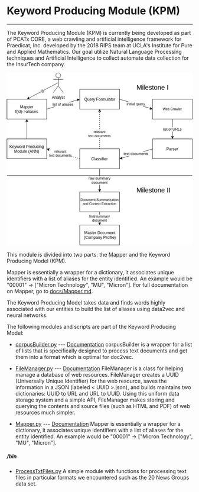 # Keyword Producing Module (KPM)
-------------------------------

The Keyword Producing Module (KPM) is currently being developed as part of PCATx CORE, a web crawling and artificial intelligence framework for Praedicat, Inc. developed by the 2018 RIPS team at UCLA's Institute for Pure and Applied Mathematics. Our goal utilize Natural Language Processing techniques and Artificial Intelligence to collect automate data collection for the InsurTech company.

![Diagram of PCATx Core Architecture](/img/PCATxCOREArchitecture.jpg)

This module is divided into two parts: the Mapper and the Keyword Producing Model (KPM).

Mapper is essentially a wrapper for a dictionary, it associates unique identifiers with a list of aliases for the entity identified. An example would be "00001" -> ["Micron Technology", "MU", "Micron"]. For full documentation on Mapper, go to [docs/Mapper.md](docs/Mapper.md).

The Keyword Producing Model takes data and finds words highly associated with our entities to build the list of aliases using data2vec and neural networks.

The following modules and scripts are part of the Keyword Producing Model:

* [corpusBuilder.py](corpusBuilder.py) --- [Documentation](docs/corpusBuilder.md)
corpusBuilder is a wrapper for a list of lists that is specifically designed to process text documents and get them into a format which is optimal for doc2vec.

* [FileManager.py](../FileManager.py) --- [Documentation](docs/FileManager.md)
FileManager is a class for helping manage a database of web resources. FileManager creates a UUID (Universally Unique Identifier) for the web resource, saves the information in a JSON (labeled < UUID >.json), and builds maintains two dictionaries: UUID to URL and URL to UUID. Using this uniform data storage system and a simple API, FileManager makes storing and querying the contents and source files (such as HTML and PDF) of web resources much simpler.

* [Mapper.py](Mapper.py) --- [Documentation](docs/Mapper.md)
Mapper is essentially a wrapper for a dictionary, it associates unique identifiers with a list of aliases for the entity identified. An example would be "00001" -> ["Micron Technology", "MU", "Micron"].

##### /bin

* [ProcessTxtFiles.py](bin/ProcessTxtFiles.py)
A simple module with functions for processing text files in particular formats we encountered such as the 20 News Groups data set.
